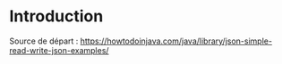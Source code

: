 # Introduction

Source de départ : https://howtodoinjava.com/java/library/json-simple-read-write-json-examples/